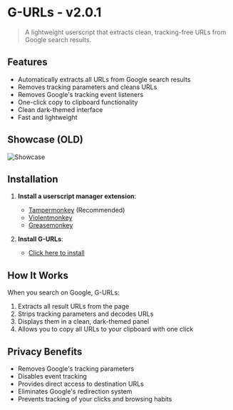 # G-URLs - v2.0.1

> A lightweight userscript that extracts clean, tracking-free URLs from Google search results.

## Features

- Automatically extracts all URLs from Google search results
- Removes tracking parameters and cleans URLs
- Removes Google's tracking event listeners
- One-click copy to clipboard functionality
- Clean dark-themed interface
- Fast and lightweight

## Showcase (OLD)

![Showcase](https://i.imgur.com/WXkXhyK.gif)

## Installation

1. **Install a userscript manager extension**:
   - [Tampermonkey](https://www.tampermonkey.net/) (Recommended)
   - [Violentmonkey](https://violentmonkey.github.io/)
   - [Greasemonkey](https://www.greasespot.net/)

2. **Install G-URLs**:
   - [Click here to install](https://github.com/0hook/G-URLs/raw/main/G-URLs.js)

## How It Works

When you search on Google, G-URLs:
1. Extracts all result URLs from the page
2. Strips tracking parameters and decodes URLs
3. Displays them in a clean, dark-themed panel
4. Allows you to copy all URLs to your clipboard with one click

## Privacy Benefits

- Removes Google's tracking parameters
- Disables event tracking
- Provides direct access to destination URLs
- Eliminates Google's redirection system
- Prevents tracking of your clicks and browsing habits
